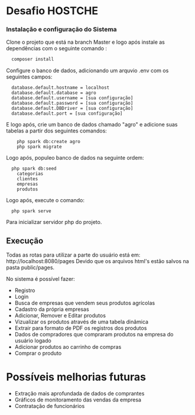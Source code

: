 
# Desafio HOSTCHE


### Instalação e configuração do Sistema

Clone o projeto que está na branch Master e logo após instale as dependências com o seguinte comando :
```bash
  composer install 
```
Configure o banco de dados, adicionando um arquvio .env com os seguintes campos:
```
  database.default.hostname = localhost
  database.default.database = agro
  database.default.username = [sua configuração]
  database.default.password = [sua configuração]
  database.default.DBDriver = [sua configuração]
  database.default.port = [sua configuração]
```

E logo após, crie um banco de dados chamado "agro" e adicione suas tabelas a partir dos seguintes comandos:
```
    php spark db:create agro
    php spark migrate
```

Logo após, populeo banco de dados na seguinte ordem:

```
  php spark db:seed
    categorias
    clientes
    empresas
    produtos
```

Logo após, execute o comando:
```
  php spark serve
```
Para inicializar servidor php do projeto.


## Execução
Todas as rotas para utilizar a parte do usuário está em: http://localhost:8080/pages  Devido que os arquivos html's estão salvos na pasta public/pages.

No sistema é possível fazer:
- Registro
- Login
- Busca de empresas que vendem seus produtos agrícolas
- Cadastro da própria empresas
- Adicionar, Remover e Editar produtos
- Vizualizar os produtos através de uma tabela dinâmica
- Extrair para formato de PDF os registros dos produtos
- Dados de compradores que compraram produtos na empresa do usuário logado
- Adicionar produtos ao carrinho de compras
- Comprar o produto

# Possíveis melhorias futuras
- Extração mais aprofundada de dados de comprantes
- Gráficos de monitoramento das vendas da empresa
- Contratação de funcionários
